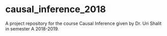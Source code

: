 # causal_inference_2018
A project repository for the course Causal Inference given by Dr. Uri Shalit in semester A 2018-2019.
